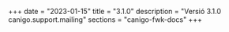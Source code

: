 +++
date        = "2023-01-15"
title       = "3.1.0"
description = "Versió 3.1.0 canigo.support.mailing"
sections    = "canigo-fwk-docs"
+++